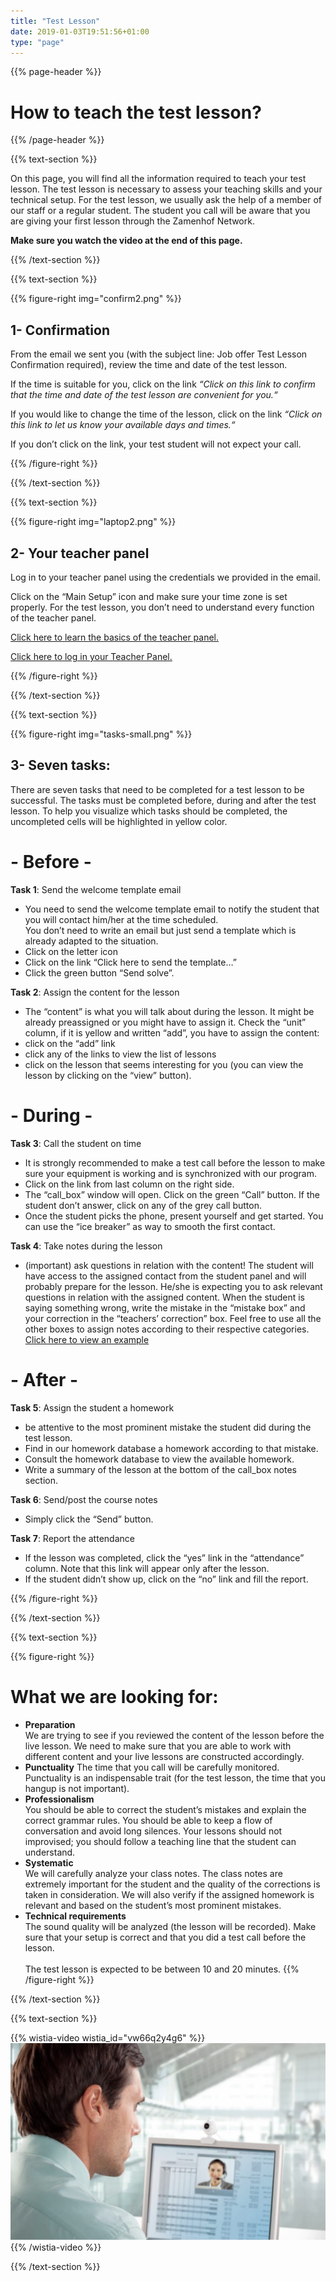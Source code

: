 ```yaml
---
title: "Test Lesson"
date: 2019-01-03T19:51:56+01:00
type: "page"
---
```


{{% page-header %}}

# How to teach the test lesson?

{{% /page-header %}}


{{% text-section %}}


On this page, you will find all the information required to teach your test lesson. 
The test lesson is necessary to assess your teaching skills and your technical setup. 
For the test lesson, we usually ask the help of a member of our staff or a regular student. 
The student you call will be aware that you are giving your first lesson through the Zamenhof Network.

**Make sure you watch the video at the end of this page.**

{{% /text-section %}}

{{% text-section %}}

{{% figure-right img="confirm2.png" %}}
## 1- Confirmation
From the email we sent you (with the subject line: Job offer Test Lesson Confirmation required), review the time and date of the test lesson.

If the time is suitable for you, click on the link _“Click on this link to confirm that the time and date of the test lesson are convenient for you.“_

If you would like to change the time of the lesson, click on the link _“Click on this link to let us know your available days and times.“_

If you don’t click on the link, your test student will not expect your call.


{{% /figure-right %}}

{{% /text-section %}}

{{% text-section %}}



{{% figure-right img="laptop2.png" %}}
## 2- Your teacher panel
Log in to your teacher panel using the credentials we provided in the email.

Click on the “Main Setup” icon and make sure your time zone is set properly. For the test lesson, you don’t need to understand every function of the teacher panel.

[Click here to learn the basics of the teacher panel.](https://goo.gl/XSJoqC)

[Click here to log in your Teacher Panel.](https://admin.zamenhof.net/login#teacher)

{{% /figure-right %}}


{{% /text-section %}}

{{% text-section %}}


{{% figure-right img="tasks-small.png" %}}

## 3- Seven tasks:
There are seven tasks that need to be completed for a test lesson to be successful. The tasks must be completed before, during and after the test lesson. To help you visualize which tasks should be completed, the uncompleted cells will be highlighted in yellow color.

# - Before -

**Task 1**: Send the welcome template email

* You need to send the welcome template email to notify the student that you will contact him/her at the time scheduled.  
  You don’t need to write an email but just send a template which is already adapted to the situation.
* Click on the letter icon
* Click on the link “Click here to send the template…”
* Click the green button “Send solve”.

**Task 2**: Assign the content for the lesson

* The “content” is what you will talk about during the lesson. It might be already preassigned or you might have to assign it. Check the “unit” column, if it is yellow and written “add”, you have to assign the content:
* click on the “add” link
* click any of the links to view the list of lessons
* click on the lesson that seems interesting for you (you can view the lesson by clicking on the “view” button).

# - During -

**Task 3**: Call the student on time

* It is strongly recommended to make a test call before the lesson to make sure your equipment is working and is synchronized with our program.
* Click on the link from last column on the right side.
* The “call_box” window will open. Click on the green “Call” button. If the student don’t answer, click on any of the grey call button.
* Once the student picks the phone, present yourself and get started. You can use the “ice breaker” as way to smooth the first contact.

**Task 4**: Take notes during the lesson

* (important) ask questions in relation with the content! The student will have access to the assigned contact from the student panel and will probably prepare for the lesson. He/she is expecting you to ask relevant questions in relation with the assigned content.
When the student is saying something wrong, write the mistake in the “mistake box” and your correction in the “teachers’ correction” box. Feel free to use all the other boxes to assign notes according to their respective categories.
[Click here to view an example](https://goo.gl/rJSWGY)

# - After -

**Task 5**: Assign the student a homework

* be attentive to the most prominent mistake the student did during the test lesson.
* Find in our homework database a homework according to that mistake.
* Consult the homework database to view the available homework.
* Write a summary of the lesson at the bottom of the call_box notes section.

**Task 6**: Send/post the course notes

* Simply click the “Send” button.

**Task 7**: Report the attendance

* If the lesson was completed, click the “yes” link in the “attendance” column. Note that this link will appear only after the lesson.
* If the student didn’t show up, click on the “no” link and fill the report.

{{% /figure-right %}}

{{% /text-section %}}

{{% text-section %}}


{{% figure-right %}}
# What we are looking for:

* **Preparation**  
  We are trying to see if you reviewed the content of the lesson before the live lesson. We need to make sure that you are able to work with different content and your live lessons are constructed accordingly.
* **Punctuality** 
  The time that you call will be carefully monitored. Punctuality is an indispensable trait (for the test lesson, the time that you hangup is not important).
* **Professionalism**   
  You should be able to correct the student’s mistakes and explain the correct grammar rules. You should be able to keep a flow of conversation and avoid long silences. Your lessons should not improvised; you should follow a teaching line that the student can understand.
* **Systematic**  
  We will carefully analyze your class notes. The class notes are extremely important for the student and the quality of the corrections is taken in consideration. We will also verify if the assigned homework is relevant and based on the student’s most prominent mistakes.
* **Technical requirements**   
  The sound quality will be analyzed (the lesson will be recorded). Make sure that your setup is correct and that you did a test call before the lesson.  
  <br/>
  The test lesson is expected to be between 10 and 20 minutes.
{{% /figure-right %}}


{{% /text-section %}}

{{% text-section %}}

{{% wistia-video wistia_id="vw66q2y4g6" %}}
![Test lesson video](video.png)
{{% /wistia-video %}}

{{% /text-section %}}
